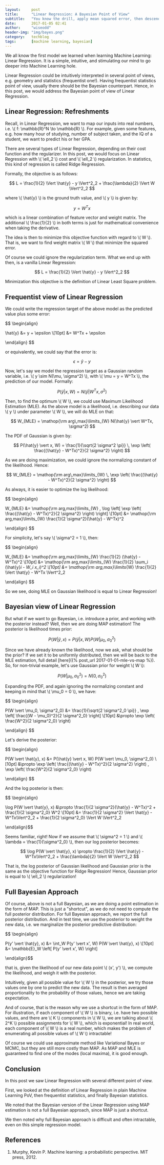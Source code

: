 ```yaml
---
layout:     post
title:      "Linear Regression: A Bayesian Point of View"
subtitle:   "You know the drill, apply mean squared error, then descend those gradients. But, what is the intuition of that process in Bayesian PoV?"
date:       2017-01-05 02:41
author:     "wiseodd"
header-img: "img/bayes.png"
category:   techblog
tags:       [machine learning, bayesian]
---
```


We all know the first model we learned when learning Machine Learning: Linear Regression. It is a simple, intuitive, and stimulating our mind to go deeper into Machine Learning hole.

Linear Regression could be intuitively interpreted in several point of views, e.g. geometry and statistics (frequentist one!). Having frequentist statistics point of view, usually there should be the Bayesian counterpart. Hence, in this post, we would address the Bayesian point of view of Linear Regression.


<h2 class="section-heading">Linear Regression: Refreshments</h2>

Recall, in Linear Regression, we want to map our inputs into real numbers, i.e. \\( f: \mathbb{R}^N \to \mathbb{R} \\). For example, given some features, e.g. how many hour of studying, number of subject taken, and the IQ of a student, we want to predict his or her GPA.

There are several types of Linear Regression, depending on their cost function and the regularizer. In this post, we would focus on Linear Regression with \\( \ell_2 \\) cost and \\( \ell_2 \\) regularization. In statistics, this kind of regression is called Ridge Regression.

Formally, the objective is as follows:

$$ L = \frac{1}{2} \Vert \hat{y} - y \Vert^2_2 + \frac{\lambda}{2} \Vert W \Vert^2_2 $$

where \\( \hat{y} \\) is the ground truth value, and \\( y \\) is given by:

$$ y = W^Tx $$

which is a linear combination of feature vector and weight matrix. The additional \\( \frac{1}{2} \\) in both terms is just for mathematical convenience when taking the derivative.

The idea is then to minimize this objective function with regard to \\( W \\). That is, we want to find weight matrix \\( W \\) that minimize the squared error.

Of course we could ignore the regularization term. What we end up with then, is a vanilla Linear Regression:

$$ L = \frac{1}{2} \Vert \hat{y} - y \Vert^2_2 $$

Minimization this objective is the definition of Linear Least Square problem.


<h2 class="section-heading">Frequentist view of Linear Regression</h2>

We could write the regression target of the above model as the predicted value plus some error:

$$ \begin{align}

\hat{y} &= y + \epsilon \\[10pt]
        &= W^Tx + \epsilon

\end{align} $$

or equivalently, we could say that the error is:

$$ \epsilon = \hat{y} - y $$

Now, let's say we model the regression target as a Gaussian random variable, i.e. \\( y \sim N(\mu, \sigma^2) \\), with \\( \mu = y = W^Tx \\), the prediction of our model. Formally:

$$ P(\hat{y} \vert x, W) = N(\hat{y} \vert W^Tx, \sigma^2) $$

Then, to find the optimum \\( W \\), we could use Maximum Likelihood Estimation (MLE). As the above model is a likelihood, i.e. describing our data \\( y \\) under parameter \\( W \\), we will do MLE on that:

$$ W_{MLE} = \mathop{\rm arg\,max}\limits_{W} N(\hat{y} \vert W^Tx, \sigma^2) $$

The PDF of Gaussian is given by:

$$ P(\hat{y} \vert x, W) = \frac{1}{\sqrt{2 \sigma^2 \pi}} \, \exp \left( \frac{(\hat{y} - W^Tx)^2}{2 \sigma^2} \right) $$

As we are doing maximization, we could ignore the normalizing constant of the likelihood. Hence:

$$ W_{MLE} = \mathop{\rm arg\,max}\limits_{W} \, \exp \left( \frac{(\hat{y} - W^Tx)^2}{2 \sigma^2} \right) $$

As always, it is easier to optimize the log likelihood:

$$ \begin{align}

W_{MLE} &= \mathop{\rm arg\,max}\limits_{W} \, \log \left[ \exp \left( \frac{(\hat{y} - W^Tx)^2}{2 \sigma^2} \right) \right] \\[10pt]
        &= \mathop{\rm arg\,max}\limits_{W} \frac{1}{2 \sigma^2}(\hat{y} - W^Tx)^2

\end{align} $$

For simplicity, let's say \\( \sigma^2 = 1 \\), then:

$$ \begin{align}

W_{MLE} &= \mathop{\rm arg\,max}\limits_{W} \frac{1}{2} (\hat{y} - W^Tx)^2 \\[10pt]
        &= \mathop{\rm arg\,max}\limits_{W} \frac{1}{2} \sum_i (\hat{y}_i - W_i x_i)^2 \\[10pt]
        &= \mathop{\rm arg\,max}\limits_{W} \frac{1}{2} \Vert \hat{y} - W^Tx \Vert^2_2

\end{align} $$

So we see, doing MLE on Gaussian likelihood is equal to Linear Regression!


<h2 class="section-heading">Bayesian view of Linear Regression</h2>

But what if we want to go Bayesian, i.e. introduce a prior, and working with the posterior instead? Well, then we are doing MAP estimation! The posterior is likelihood times prior:

$$ P(W \vert \hat{y}, x) = P(\hat{y} \vert x, W) P(W \vert \mu_0, \sigma^2_0) $$

Since we have already known the likelihood, now we ask, what should be the prior? If we set it to be uniformly distributed, then we will be back to the MLE estimation, full detail [here]({% post_url 2017-01-01-mle-vs-map %}). So, for non-trivial example, let's use Gaussian prior for weight \\( W \\):

$$ P(W \vert \mu_0, \sigma^2_0) = N(0, \sigma^2_0) $$

Expanding the PDF, and again ignoring the normalizing constant and keeping in mind that \\( \mu_0 = 0 \\), we have:

$$ \begin{align}

P(W \vert \mu_0, \sigma^2_0) &= \frac{1}{\sqrt{2 \sigma^2_0 \pi}} \, \exp \left[ \frac{(W - \mu_0)^2}{2 \sigma^2_0} \right] \\[10pt]
                             &\propto \exp \left( \frac{W^2}{2 \sigma^2_0} \right)

\end{align} $$

Let's derive the posterior:

$$ \begin{align}

P(W \vert \hat{y}, x) &= P(\hat{y} \vert x, W) P(W \vert \mu_0, \sigma^2_0) \\[10pt]
                      &\propto \exp \left( \frac{(\hat{y} - W^Tx)^2}{2 \sigma^2} \right) \, \exp \left( \frac{W^2}{2 \sigma^2_0} \right)

\end{align} $$

And the log posterior is then:

$$ \begin{align}

\log P(W \vert \hat{y}, x) &\propto \frac{1}{2 \sigma^2}(\hat{y} - W^Tx)^2 + \frac{1}{2 \sigma^2_0} W^2 \\[10pt]
                           &= \frac{1}{2 \sigma^2} \Vert \hat{y} - W^Tx\Vert^2_2 + \frac{1}{2 \sigma^2_0} \Vert W \Vert^2_2

\end{align}$$

Seems familiar, right! Now if we assume that \\( \sigma^2 = 1 \\) and \\( \lambda = \frac{1}{\sigma^2_0} \\), then our log posterior becomes:

$$ \log P(W \vert \hat{y}, x) \propto \frac{1}{2} \Vert \hat{y} - W^Tx\Vert^2_2 + \frac{\lambda}{2} \Vert W \Vert^2_2 $$

That is, the log posterior of Gaussian likelihood and Gaussian prior is the same as the objective function for Ridge Regression! Hence, Gaussian prior is equal to \\( \ell_2 \\) regularization!


<h2 class="section-heading">Full Bayesian Approach</h2>

Of course, above is not a full Bayesian, as we are doing a point estimation in the form of MAP. This is just a "shortcut", as we do not need to compute the full posterior distribution. For full Bayesian approach, we report the full posterior distribution. And in test time, we use the posterior to weight the new data, i.e. we marginalize the posterior predictive distribution:

$$ \begin{align}

P(y' \vert \hat{y}, x) &= \int_W P(y' \vert x', W) P(W \vert \hat{y}, x) \\[10pt]
                       &= \mathbb{E}_W \left[ P(y' \vert x', W) \right]

\end{align}$$

that is, given the likelihood of our new data point \\( (x', y') \\), we compute the likelihood, and weigh it with the posterior.

Intuitively, given all possible value for \\( W \\) in the posterior, we try those values one by one to predict the new data. The result is then averaged proportionality to the probability of those values, hence we are taking expectation.

And of course, that is the reason why we use a shortcut in the form of MAP. For illustration, if each component of \\( W \\) is binary, i.e. have two possible values, and there are \\( K \\) components in \\( W \\), we are talking about \\( 2^K \\) possible assignments for \\( W \\), which is exponential! In real world, each component of \\( W \\) is a real number, which makes the problem of enumerating all possible values of \\( W \\) intractable!

Of course we could use approximate method like Variational Bayes or MCMC, but they are still more costly than MAP. As MAP and MLE is guaranteed to find one of the modes (local maxima), it is good enough.

<h2 class="section-heading">Conclusion</h2>

In this post we saw Linear Regression with several different point of view.

First, we looked at the definition of Linear Regression in plain Machine Learning PoV, then frequentist statistics, and finally Bayesian statistics.

We noted that the Bayesian version of the Linear Regression using MAP estimation is not a full Bayesian approach, since MAP is just a shortcut.

We then noted why full Bayesian approach is difficult and often intractable, even on this simple regression model.

<h2 class="section-heading">References</h2>

1. Murphy, Kevin P. Machine learning: a probabilistic perspective. MIT press, 2012.
